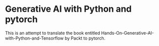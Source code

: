 # Generative AI with Python and pytorch

This is an attempt to translate the book entitled Hands-On-Generative-AI-with-Python-and-Tensorflow by Packt to pytorch.
